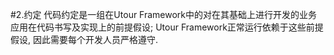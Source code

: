 #2.约定
代码约定是一组在Utour Framework中的对在其基础上进行开发的业务应用在代码书写及实现上的前提假设; Utour Framework正常运行依赖于这些前提假设, 因此需要每个开发人员严格遵守.

